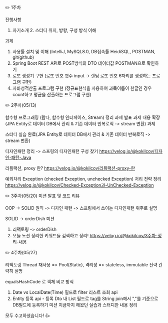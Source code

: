 ✏️ 1주차

진행사항
1. 자기소개   2. 스터디 취지, 방향, 구성 방식 이해

과제
1. 사용툴 설치 및 이해 (IntelliJ, MySQL8.0, DB접속툴 HeidiSQL, POSTMAN, git/github)
2. Spring Boot REST API로 POST방식의 DTO 데이터값 POSTMAN으로 확인하기
3. 로또 생성기 구현 (로또 번호 갯수 input -> 랜덤 로또 번호 6자리를 생성하는 프로그램 구현)
4. 자바성적산출 프로그램 구현 (정규표현식을 사용하여 과목이름이 한글인 경우 count하고 평균을 산출하는 프로그램 구현)

✏️ 2주차(05/13)

함수형 프로그래밍 (람다, 함수형 인터페이스, Stream) 정리 과제 발표 과제 내용 확장(JPA Entity로 데이터 DB에서 관리 & 기존 데이터 반복로직 -> stream 변환) 과제

스터디 실습 완료(JPA Entity로 데이터 DB에서 관리 & 기존 데이터 반복로직 -> stream 변환)

디자인패턴 정리 -> 스프링의 디자인패턴 구성 찾기 https://velog.io/@kokilcov/디자인-패턴-Java

리플랙션, proxy 란? https://velog.io/@kokilcov/리플랙션-proxy-란

예외처리 Exception (checked Exception, unchecked Exception) 처리 전략 정리 https://velog.io/@kokilcov/Checked-Exception과-UnChecked-Exception

✏️ 3주차(05/20)
미션 발표 및 코드 리뷰

OOP -> SOLID 원칙 -> 디자인 패턴 -> 스프링에서 쓰이는 디자인패턴 위주로 설명

SOLID -> orderDish
미션
1) 리팩토링 -> orderDish
2) 오늘 노션 정리한 키워드들 검색하고 정리! https://velog.io/@kokilcov/3주차-정리-내용

✏️  4주차(05/27)

리팩토링 Thread 재사용 => Pool(Static), 격리성 => stateless, immutable 전략 간략히 설명

equalsHashCode 로 객체 비교 방식
1) Date vs LocalDate(Time) 필드로 filter 리스트 조회 api
2) Entity 등록 api - 등록 Dto 내 List 필드로 tag를 String join해서 ","를 기준으로 DB필드에 등록하기
미션
지금까지 해왔던 실습과 스터디한 내용 정리

모두 수고하셨습니다! 👍